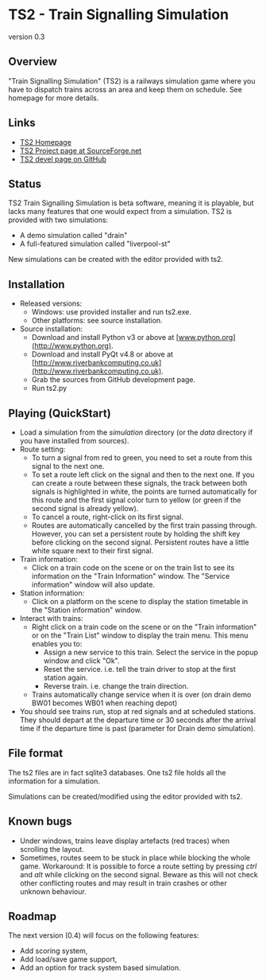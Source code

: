 # TS2 - Train Signalling Simulation
version 0.3

## Overview
"Train Signalling Simulation" (TS2) is a railways simulation game where you have to dispatch trains across an area and keep them on schedule. See homepage for more details.

## Links
* [TS2 Homepage](http://ts2.sf.net)
* [TS2 Project page at SourceForge.net](http://sourceforge.net/projects/ts2/)
* [TS2 devel page on GitHub](https://gihub.com/npiganeau/ts2)

## Status
TS2 Train Signalling Simulation is beta software, meaning it is playable, but lacks many features that one would expect from a simulation.
TS2 is provided with two simulations:
* A demo simulation called "drain"
* A full-featured simulation called "liverpool-st"

New simulations can be created with the editor provided with ts2.

## Installation
* Released versions: 
    - Windows: use provided installer and run ts2.exe.
    - Other platforms: see source installation.
* Source installation:
    - Download and install Python v3 or above at [www.python.org](http://www.python.org).
    - Download and install PyQt v4.8 or above at [http://www.riverbankcomputing.co.uk](http://www.riverbankcomputing.co.uk).
    - Grab the sources from GitHub development page.
    - Run ts2.py

## Playing (QuickStart)
* Load a simulation from the _simulation_ directory (or the _data_ directory if you have installed from sources).
* Route setting:
    - To turn a signal from red to green, you need to set a route from this signal to the next one.
    - To set a route left click on the signal and then to the next one. If you can create a route
        between these signals, the track between both signals is highlighted in white, the points are
        turned automatically for this route and the first signal color turn to yellow (or green if 
        the second signal is already yellow).
    - To cancel a route, right-click on its first signal.
    - Routes are automatically cancelled by the first train passing through. However, you can set a
        persistent route by holding the shift key before clicking on the second signal. Persistent 
        routes have a little white square next to their first signal.
* Train information:
    - Click on a train code on the scene or on the train list to see its information on the 
        "Train Information" window. The "Service information" window will also update.
* Station information:
    - Click on a platform on the scene to display the station timetable in the "Station information" 
        window.
* Interact with trains:
    - Right click on a train code on the scene or on the "Train information" or on the "Train List"
    window to display the train menu. This menu enables you to:
        + Assign a new service to this train. Select the service in the popup window and click "Ok".
        + Reset the service. i.e. tell the train driver to stop at the first station again.
        + Reverse train. i.e. change the train direction.
    - Trains automatically change service when it is over (on drain demo BW01 becomes WB01 when reaching 
    depot) 
* You should see trains run, stop at red signals and at scheduled stations. They should depart at the 
    departure time or 30 seconds after the arrival time if the departure time is past (parameter for Drain
    demo simulation).   

## File format
The ts2 files are in fact sqlite3 databases. 
One ts2 file holds all the information for a simulation.

Simulations can be created/modified using the editor provided with ts2.

## Known bugs
- Under windows, trains leave display artefacts (red traces) when scrolling the layout.
- Sometimes, routes seem to be stuck in place while blocking the whole game. Workaround: It is possible to force a route setting by pressing _ctrl_ and _alt_ while clicking on the second signal. Beware as this will not check other conflicting routes and may result in train crashes or other unknown behaviour.

## Roadmap
The next version (0.4) will focus on the following features: 
- Add scoring system, 
- Add load/save game support,
- Add an option for track system based simulation.

